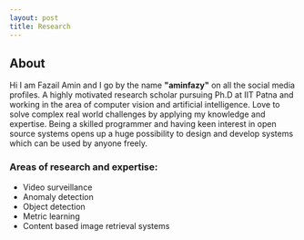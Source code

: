 ```yaml
---
layout: post
title: Research
---
```

<p>



## About
Hi
I am Fazail Amin and I go by the name **"aminfazy"** on all the social media profiles. A highly motivated research scholar pursuing Ph.D at IIT Patna and  working in the area of computer vision and artificial intelligence. Love to solve complex real world challenges by applying my knowledge and expertise. Being a skilled programmer and having keen interest in open source systems opens up a huge possibility to design and develop systems which can be used by anyone freely.
### Areas of research and expertise:
 - Video surveillance 
 - Anomaly detection
 - Object detection
 - Metric learning
 - Content based image retrieval systems
